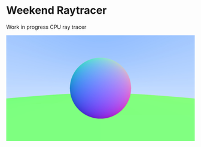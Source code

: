 # Weekend Raytracer

Work in progress CPU ray tracer

![Sphere screenshot](https://github.com/sethpyle376/weekend-raytracer/blob/master/spheres_1.jpg?raw=true)
